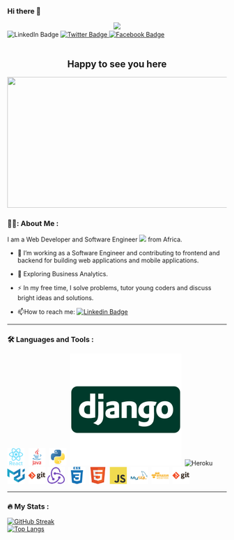 ### Hi there 👋

<div id="header" align="center">
  <img src="https://media.giphy.com/media/RbDKaczqWovIugyJmW/giphy.gif" width="100"/>
</div>

<div id="badges" align="center>
  
  <a href="https://www.linkedin.com/in/ijimakin-samuel-04726963">
     <img src="https://img.shields.io/badge/LinkedIn-blue?style=for-the-badge&logo=linkedin&logoColor=white" alt="LinkedIn Badge"/>                   
  </a>                     
  <a href="https://twitter.com/thirdsamuel777">
    <img src="https://img.shields.io/badge/Twitter-blue?style=for-the-badge&logo=twitter&logoColor=white" alt="Twitter Badge"/>
  </a>
                                                                                                                         
  <a href="https://facebook.com/ijimakin.samuel.3">
    <img src="https://img.shields.io/badge/Facebook-blue?style=for-the-badge&logo=facebook&logoColor=white" alt="Facebook Badge"/>
  </a>
</div>
                                                                                                                           
<div id="header" align="center">
  <img src="https://komarev.com/ghpvc/?username=SamZing777&style=flat-square&color=blue" alt=""/>
</div>

<div align="center">
   <h2> Happy to see you here </h2>
</div>
                   
<div align="center">
  <img src="https://media.giphy.com/media/dWesBcTLavkZuG35MI/giphy.gif" width="600" height="300"/>
</div>
                  
                                                                                                
### 👨‍💻: About Me :
                                                                                                
I am a Web Developer and Software Engineer <img src="https://media.giphy.com/media/WUlplcMpOCEmTGBtBW/giphy.gif" width="30"> from Africa.
                                                                                                
- :telescope: I’m working as a Software Engineer and contributing to frontend and backend for building web applications and mobile applications.

- :seedling: Exploring Business Analytics.

- :zap: In my free time, I solve problems, tutor young coders and discuss bright ideas and solutions.

- :mailbox:How to reach me: [![Linkedin Badge](https://img.shields.io/badge/-kakbar-blue?style=flat&logo=Linkedin&logoColor=white)](your-linkedin-url)
                                                                                                                           
                                                                                                                           
---

### :hammer_and_wrench: Languages and Tools :
                                                                                                                           
<div>
  <img src="https://github.com/devicons/devicon/blob/master/icons/react/react-original-wordmark.svg" title="React" alt="React" width="40" height="40"/>&nbsp;                                                                                                                      
  <img src="https://github.com/devicons/devicon/blob/master/icons/java/java-original-wordmark.svg" title="Java" alt="Java" width="40" height="40"/>&nbsp;
  <img src="https://github.com/devicons/devicon/blob/master/icons/python/python-original.svg" title="Python" alt="Python" width="40" height="40"/>&nbsp;
  <img src="https://github.com/devicons/devicon/blob/master/icons/django/django-original.svg" title="Django" alt="Django" />&nbsp;                             <img src="https://github.com/devicons/devicon/blob/master/icons/heroku/heroku-original" title="Heroku" alt="Heroku" />&nbsp;                                                                                                            
  <img src="https://github.com/devicons/devicon/blob/master/icons/materialui/materialui-original.svg" title="Material UI" alt="Material UI" width="40" height="40"/>&nbsp;

  <img src="https://github.com/devicons/devicon/blob/master/icons/git/git-original-wordmark.svg" title="Git" alt="Git" width="40" height="40"/>
  <img src="https://github.com/devicons/devicon/blob/master/icons/redux/redux-original.svg" title="Redux" alt="Redux " width="40" height="40"/>&nbsp;
  <img src="https://github.com/devicons/devicon/blob/master/icons/css3/css3-plain-wordmark.svg"  title="CSS3" alt="CSS" width="40" height="40"/>&nbsp;
  <img src="https://github.com/devicons/devicon/blob/master/icons/html5/html5-original.svg" title="HTML5" alt="HTML" width="40" height="40"/>&nbsp;
  <img src="https://github.com/devicons/devicon/blob/master/icons/javascript/javascript-original.svg" title="JavaScript" alt="JavaScript" width="40" height="40"/>&nbsp;
  <img src="https://github.com/devicons/devicon/blob/master/icons/mysql/mysql-original-wordmark.svg" title="MySQL"  alt="MySQL" width="40" height="40"/>&nbsp;
  <img src="https://github.com/devicons/devicon/blob/master/icons/amazonwebservices/amazonwebservices-plain-wordmark.svg" title="AWS" alt="AWS" width="40" height="40"/>&nbsp;
  <img src="https://github.com/devicons/devicon/blob/master/icons/git/git-original-wordmark.svg" title="Git" alt="Git" width="40" height="40"/>
</div>                                                                                                                           
                                                                                                                           
---

### :fire: My Stats :
                                                                                                                                             
[![GitHub Streak](http://github-readme-streak-stats.herokuapp.com?user=SamZing777&theme=dark&background=000000)](https://git.io/streak-stats)                                                                                                                                             
[![Top Langs](https://github-readme-stats.vercel.app/api/top-langs/?username=SamZing777&layout=compact&theme=vision-friendly-dark)](https://github.com/anuraghazra/github-readme-stats)                                                                                                                           
                                                                                                                           
